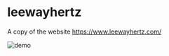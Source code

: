 # leewayhertz
A copy of the website https://www.leewayhertz.com/


![demo](https://github.com/eby0303/leewayhertz/assets/86768805/86d42b2a-48c5-427e-9011-d1d854d53dd8)
